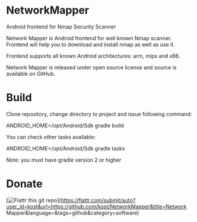 # NetworkMapper
Android frontend for Nmap Security Scanner

Network Mapper is Android frontend for well known Nmap scanner. Frontend will help you to download and install nmap as well as use it. 

Frontend supports all known Android architectures: arm, mips and x86. 

Network Mapper is released under open source license and source is available on GitHub.

# Build

Clone repository, change directory to project and issue following command:

ANDROID_HOME=/opt/Android/Sdk gradle build

You can check other tasks available:

ANDROID_HOME=/opt/Android/Sdk gradle tasks

Note: you must have gradle version 2 or higher 

# Donate

[![Flattr this git repo](http://api.flattr.com/button/flattr-badge-large.png)](https://flattr.com/submit/auto?user_id=kost&url=https://github.com/kost/NetworkMapper&title=Network Mapper&language=&tags=github&category=software) 



